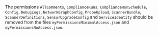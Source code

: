 The permissions `AllComments`, `ComplianceRuns`, `ComplianceRunSchedule`, `Config`, `DebugLogs`, 
`NetworkGraphConfig`, `ProbeUpload`, `ScannerBundle`, `ScannerDefinitions`, `SensorUpgradeConfig` 
and `ServiceIdentity` should be removed from the files `myPermissionsMinimalAccess.json` and 
`myPermissionsNoAccess.json`.